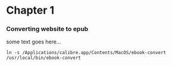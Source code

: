 # Chapter 1

### Converting website to epub

some text goes here...


```
ln -s /Applications/calibre.app/Contents/MacOS/ebook-convert /usr/local/bin/ebook-convert

```